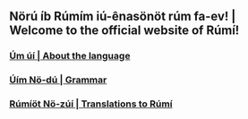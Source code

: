 ## Nörú íb Rúmím iú-ênasönöt rúm fa-ev! | Welcome to the official website of Rúmí! 

### [Úm úí | About the language](about.md)
### [Úím Nö-dú | Grammar](/chapters/ch_index.md)
### [Rúmíöt Nö-zúí | Translations to Rúmí](/translations/translations_index.md)

